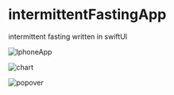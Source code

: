 # intermittentFastingApp
intermittent fasting written in swiftUI 

![IphoneApp](intermittentFastingApp/Images/FastingApp1.jpg)





![chart](intermittentFastingApp/Images/FastingApp2.jpg)





![popover](intermittentFastingApp/Images/FastingApp3.jpg)





